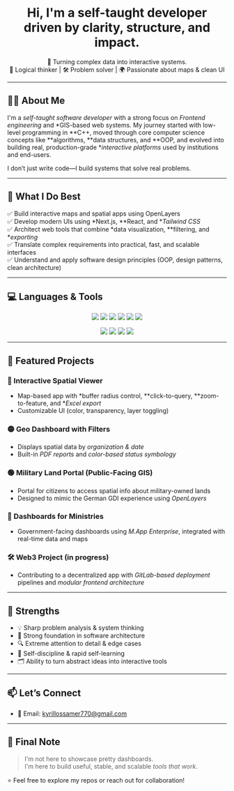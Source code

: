 <h1 align="center">Hi, I'm a self-taught developer driven by clarity, structure, and impact.</h1>
<p align="center">
  🧭 Turning complex data into interactive systems. <br>
  🧠 Logical thinker | 🛠 Problem solver | 🌍 Passionate about maps & clean UI
</p>

---

## 🧑‍💼 About Me

I'm a *self-taught software developer* with a strong focus on *Frontend engineering* and *GIS-based web systems. My journey started with low-level programming in **C++, moved through core computer science concepts like **algorithms, **data structures, and **OOP, and evolved into building real, production-grade **interactive platforms* used by institutions and end-users.

I don’t just write code—I build systems that solve real problems.

---

## 🚀 What I Do Best

✅ Build interactive maps and spatial apps using OpenLayers  
✅ Develop modern UIs using *Next.js, **React, and **Tailwind CSS*  
✅ Architect web tools that combine *data visualization, **filtering, and **exporting*  
✅ Translate complex requirements into practical, fast, and scalable interfaces  
✅ Understand and apply software design principles (OOP, design patterns, clean architecture)

---

## 💻 Languages & Tools

<p align="center">
  <!-- Core Languages -->
  <img src="https://img.shields.io/badge/HTML5-E34F26?style=for-the-badge&logo=html5&logoColor=white" />
  <img src="https://img.shields.io/badge/CSS3-1572B6?style=for-the-badge&logo=css3&logoColor=white" />
  <img src="https://img.shields.io/badge/JavaScript-F7DF1E?style=for-the-badge&logo=javascript&logoColor=black" />
  <img src="https://img.shields.io/badge/Python-3776AB?style=for-the-badge&logo=python&logoColor=white" />
  <img src="https://img.shields.io/badge/C++-00599C?style=for-the-badge&logo=c%2B%2B&logoColor=white" />
  <img src="https://img.shields.io/badge/SQL-4479A1?style=for-the-badge&logo=postgresql&logoColor=white" />
</p>

<p align="center">
  <!-- Frontend Frameworks -->
  <img src="https://img.shields.io/badge/React-20232A?style=for-the-badge&logo=react&logoColor=61DAFB" />
  <img src="https://img.shields.io/badge/Next.js-000000?style=for-the-badge&logo=nextdotjs&logoColor=white" />
  <img src="https://img.shields.io/badge/TailwindCSS-06B6D4?style=for-the-badge&logo=tailwind-css&logoColor=white" />
  <img src="https://img.shields.io/badge/Bootstrap-7952B3?style=for-the-badge&logo=bootstrap&logoColor=white" />
</p>

---

## 📌 Featured Projects

### 🔵 Interactive Spatial Viewer  
- Map-based app with *buffer radius control, **click-to-query, **zoom-to-feature, and **Excel export*  
- Customizable UI (color, transparency, layer toggling)

### 🟡 Geo Dashboard with Filters  
- Displays spatial data by *organization & date*  
- Built-in *PDF reports* and *color-based status symbology*

### 🟢 Military Land Portal (Public-Facing GIS)  
- Portal for citizens to access spatial info about military-owned lands  
- Designed to mimic the German GDI experience using *OpenLayers*

### 🧩 Dashboards for Ministries  
- Government-facing dashboards using *M.App Enterprise*, integrated with real-time data and maps

### 🛠 Web3 Project (in progress)  
- Contributing to a decentralized app with *GitLab-based deployment* pipelines and *modular frontend architecture*

---

## 🎯 Strengths

- 💡 Sharp problem analysis & system thinking  
- 🧱 Strong foundation in software architecture  
- 🔍 Extreme attention to detail & edge cases  
- 🧠 Self-discipline & rapid self-learning  
- 🗂 Ability to turn abstract ideas into interactive tools

---

## 📫 Let’s Connect

- 📧 Email: kyrillossamer770@gmail.com

---

## 📌 Final Note

> I'm not here to showcase pretty dashboards.  
> I'm here to build useful, stable, and scalable *tools that work*.

⭐️ Feel free to explore my repos or reach out for collaboration!
